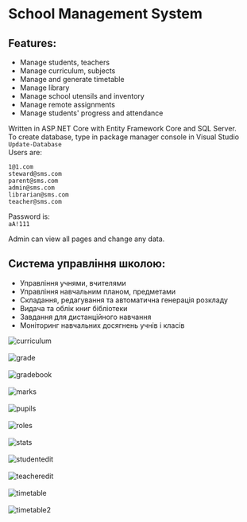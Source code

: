 ﻿School Management System<br />
==============================
Features:<br />
---------------
- Manage students, teachers
- Manage curriculum, subjects
- Manage and generate timetable
- Manage library
- Manage school utensils and inventory
- Manage remote assignments
- Manage students' progress and attendance

Written in ASP.NET Core with Entity Framework Core and SQL Server.<br />
To create database, type in package manager console in Visual Studio<br />
`Update-Database`<br />
Users are:
```
1@1.com
steward@sms.com
parent@sms.com
admin@sms.com
librarian@sms.com
teacher@sms.com
```
Password is:<br />
`aA!111`

Admin can view all pages and change any data.

Система управління школою:<br />
---------------------------------
- Управління учнями, вчителями
- Управління навчальним планом, предметами
- Складання, редагування та автоматична генерація розкладу
- Видача та облік книг бібліотеки
- Завдання для дистанційного навчання
- Моніторинг навчальних досягнень учнів і класів

![curriculum](screenshots/curriculum.png)<br /><br />
![grade](screenshots/grade.png)<br /><br />
![gradebook](screenshots/gradebook.png)<br /><br />
![marks](screenshots/marks.png)<br /><br />
![pupils](screenshots/students.png)<br /><br />
![roles](screenshots/roles.png)<br /><br />
![stats](screenshots/stats.png)<br /><br />
![studentedit](screenshots/studentedit.png)<br /><br />
![teacheredit](screenshots/teacheredit.png)<br /><br />
![timetable](screenshots/timetable.png)<br /><br />
![timetable2](screenshots/timetable2.png)<br /><br />